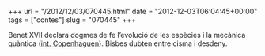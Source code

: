 +++
url = "/2012/12/03/070445.html"
date = "2012-12-03T06:04:45+00:00"
tags = ["contes"]
slug = "070445"
+++

Benet XVII declara dogmes de fe l’evolució de les espècies i la mecànica quàntica ([int. Copenhaguen](http://ca.wikipedia.org/wiki/Interpretació_de_Copenhaguen)). Bisbes dubten entre cisma i desdeny.
